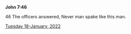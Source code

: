 **John 7:46**

46 The officers answered, Never man spake like this man.

[Tuesday 18-January, 2022](https://t.me/s/daily_scripture)
